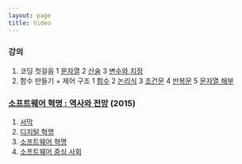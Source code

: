```yaml
---
layout: page
title: Video
---
```

### 강의
1. 코딩 첫걸음
   1 [문자열](https://youtu.be/P4tFJ5kBXzk)
   2 [산술](https://youtu.be/LzaIgQGWORM)
   3 [변수와 지정](https://youtu.be/9EktgV1-DDE)
2. 함수 만들기 + 제어 구조
   1 [함수](https://youtu.be/rv7gbbhpYM4)
   2 [논리식](https://youtu.be/zm7wskxuAM8)
   3 [조건문](https://youtu.be/EjcpMel1Kgc)
   4 [반복문](https://youtu.be/ftBqY8TLq9E)
   5 [문자열 해부](https://youtu.be/EawJvpMsw10)

### [소프트웨어 혁명 : 역사와 전망](https://www.youtube.com/playlist?list=PL0UNsS2daHTziQ6QcREkcMg773C4dhWAK) (2015)
1. [서막](https://youtu.be/PrEs7Fbwflk)
2. [디지털 혁명](https://youtu.be/9i8s2xmFrdU)
3. [소프트웨어 혁명](https://youtu.be/Hy2RM0oAm-8)
4. [소프트웨어 중심 사회](https://youtu.be/aWugE9b5PrM)
